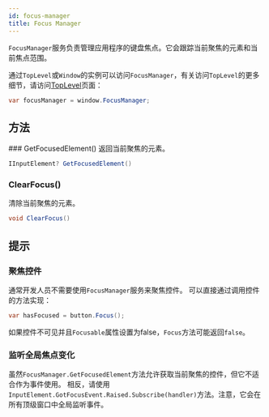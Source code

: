```yaml
---
id: focus-manager
title: Focus Manager
---
```


`FocusManager`服务负责管理应用程序的键盘焦点。它会跟踪当前聚焦的元素和当前焦点范围。

通过`TopLevel`或`Window`的实例可以访问`FocusManager`，有关访问`TopLevel`的更多细节，请访问[TopLevel](../toplevel)页面：
```cs
var focusManager = window.FocusManager;
```

## 方法

### GetFocusedElement()
返回当前聚焦的元素。

```cs
IInputElement? GetFocusedElement()
```

### ClearFocus()
清除当前聚焦的元素。

```cs
void ClearFocus()
```

## 提示

### 聚焦控件

通常开发人员不需要使用`FocusManager`服务来聚焦控件。
可以直接通过调用控件的方法实现：
```cs
var hasFocused = button.Focus();
```

如果控件不可见并且`Focusable`属性设置为false，`Focus`方法可能返回`false`。

### 监听全局焦点变化

虽然`FocusManager.GetFocusedElement`方法允许获取当前聚焦的控件，但它不适合作为事件使用。
相反，请使用`InputElement.GotFocusEvent.Raised.Subscribe(handler)`方法。注意，它会在所有顶级窗口中全局监听事件。